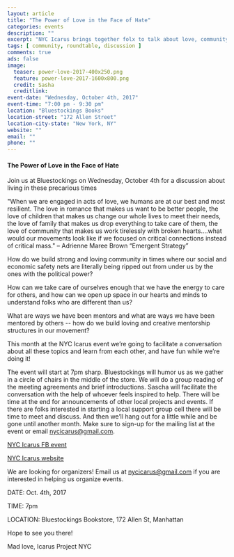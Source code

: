 ```yaml
---
layout: article
title: "The Power of Love in the Face of Hate"
categories: events
description: ""
excerpt: "NYC Icarus brings together folx to talk about love, community, care, mentorship"
tags: [ community, roundtable, discussion ]
comments: true
ads: false
image:
  teaser: power-love-2017-400x250.png
  feature: power-love-2017-1600x800.png
  credit: Sasha
  creditlink: 
event-date: "Wednesday, October 4th, 2017"
event-time: "7:00 pm - 9:30 pm"
location: "Bluestockings Books"
location-street: "172 Allen Street"
location-city-state: "New York, NY"
website: ""
email: ""
phone: ""
---
```


#### The Power of Love in the Face of Hate

Join us at Bluestockings on Wednesday, October 4th for a discussion about living in these precarious times

"When we are engaged in acts of love, we humans are at our best and most resilient. The love in romance that makes us want to be better people, the love of children that makes us change our whole lives to meet their needs, the love of family that makes us drop everything to take care of them, the love of community that makes us work tirelessly with broken hearts....what would our movements look like if we focused on critical connections instead of critical mass." – Adrienne Maree Brown “Emergent Strategy”

How do we build strong and loving community in times where our social and economic safety nets are literally being ripped out from under us by the ones with the political power?

How can we take care of ourselves enough that we have the energy to care for others, and how can we open up space in our hearts and minds to understand folks who are different than us?

What are ways we have been mentors and what are ways we have been mentored by others -- how do we build loving and creative mentorship structures in our movement?

This month at the NYC Icarus event we’re going to facilitate a conversation about all these topics and learn from each other, and have fun while we’re doing it!

The event will start at 7pm sharp. Bluestockings will humor us as we gather in a circle of chairs in the middle of the store. We will do a group reading of the meeting agreements and brief introductions.
Sascha will facilitate the conversation with the help of whoever feels inspired to help.
There will be time at the end for announcements of other local projects and events.
If there are folks interested in starting a local support group cell there will be time to meet and discuss.
And then we’ll hang out for a little while and be gone until another month.
Make sure to sign-up for the mailing list at the event or email nycicarus@gmail.com.

[NYC Icarus FB event](https://www.facebook.com/events/1976586135951261/)

[NYC Icarus website](http://nycicarus.org/events/power-love/)

We are looking for organizers! Email us at nycicarus@gmail.com if you are interested in helping us organize events.  

DATE: Oct. 4th, 2017

TIME: 7pm

LOCATION: Bluestockings Bookstore, 172 Allen St, Manhattan

Hope to see you there!

Mad love,
Icarus Project NYC
